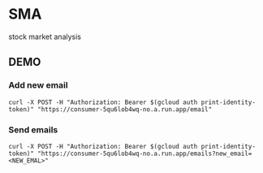 # SMA
stock market analysis

## DEMO
### Add new email
```
curl -X POST -H "Authorization: Bearer $(gcloud auth print-identity-token)" "https://consumer-5qu6lob4wq-no.a.run.app/email"
```
### Send emails
```
curl -X POST -H "Authorization: Bearer $(gcloud auth print-identity-token)" "https://consumer-5qu6lob4wq-no.a.run.app/emails?new_email=<NEW_EMAL>"
```
